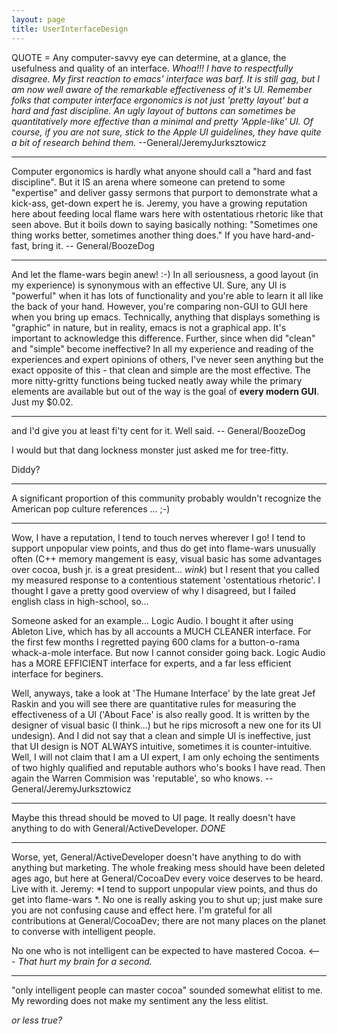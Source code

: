 ```yaml
---
layout: page
title: UserInterfaceDesign
---
```


QUOTE = Any computer-savvy eye can determine, at a glance, the usefulness and quality of an interface.
*Whoa!!! I have to respectfully disagree. My first reaction to emacs' interface was *barf*. It is still *gag*, but I am now well aware of the remarkable effectiveness of it's UI. Remember folks that computer interface ergonomics is not just 'pretty layout' but a hard and fast discipline. An ugly layout of buttons can sometimes be quantitatively more effective than a minimal and pretty 'Apple-like' UI. Of course, if you are not sure, stick to the Apple UI guidelines, they have quite a bit of research behind them.* --General/JeremyJurksztowicz

----

Computer ergonomics is hardly what anyone should call a "hard and fast discipline". But it IS an arena where someone can pretend to some "expertise" and deliver gassy sermons that purport to demonstrate what a kick-ass, get-down expert he is. Jeremy, you have a growing reputation here about feeding local flame wars here with ostentatious rhetoric like that seen above. But it boils down to saying basically nothing: "Sometimes one thing works better, sometimes another thing does." If you have hard-and-fast, bring it.  -- General/BoozeDog

----

And let the flame-wars begin anew! :-) In all seriousness, a good layout (in my experience) is synonymous with an effective UI. Sure, any UI is "powerful" when it has lots of functionality and you're able to learn it all like the back of your hand. However, you're comparing non-GUI to GUI here when you bring up emacs. Technically, anything that displays something is "graphic" in nature, but in reality, emacs is not a graphical app. It's important to acknowledge this difference. Further, since when did "clean" and "simple" become ineffective? In all my experience and reading of the experiences and expert opinions of others, I've never seen anything but the exact opposite of this - that clean and simple are the most effective. The more nitty-gritty functions being tucked neatly away while the primary elements are available but out of the way is the goal of **every modern GUI**. Just my $0.02.

----

and I'd give you at least fi'ty cent for it. Well said.  -- General/BoozeDog

I would but that dang lockness monster just asked me for tree-fitty.

Diddy?

----
A significant proportion of this community probably wouldn't recognize the American pop culture references ... ;-)

----
Wow, I have a reputation, I tend to touch nerves wherever I go! I tend to support unpopular view points, and thus do get into flame-wars unusually often (C++ memory mangement is easy, visual basic has some advantages over cocoa, bush jr. is a great president... *wink*) but I resent that you called my measured response to a contentious statement 'ostentatious rhetoric'. I thought I gave a pretty good overview of why I disagreed, but I failed english class in high-school, so...

Someone asked for an example... Logic Audio. I bought it after using Ableton Live, which has by all accounts a MUCH CLEANER interface. For the first few months I regretted paying 600 clams for a button-o-rama whack-a-mole interface. But now I cannot consider going back. Logic Audio has a MORE EFFICIENT interface for experts, and a far less efficient interface for beginers. 

Well, anyways, take a look at 'The Humane Interface' by the late great Jef Raskin and you will see there are quantitative rules for measuring the effectiveness of a UI ('About Face' is also really good. It is written by the designer of visual basic (I think...) but he rips microsoft a new one for its UI undesign). And I did not say that a clean and simple UI is ineffective, just that UI design is NOT ALWAYS intuitive, sometimes it is counter-intuitive. Well, I will not claim that I am a UI expert, I am only echoing the sentiments of two highly qualified and reputable authors who's books I have read. Then again the Warren Commision was 'reputable', so who knows. --General/JeremyJurksztowicz

----

Maybe this thread should be moved to UI page. It really doesn't have anything to do with General/ActiveDeveloper. *DONE*

----

Worse, yet, General/ActiveDeveloper doesn't have anything to do with anything but marketing. The whole freaking mess should have been deleted ages ago, but here at General/CocoaDev every voice deserves to be heard. Live with it. Jeremy: *I tend to support unpopular view points, and thus do get into flame-wars *. No one is really asking you to shut up; just make sure you are not confusing cause and effect here. I'm grateful for all contributions at General/CocoaDev; there are not many places on the planet to converse with intelligent people.

No one who is not intelligent can be expected to have mastered Cocoa. <--- *That hurt my brain for a second.*

----

"only intelligent people can master cocoa" sounded somewhat elitist to me. My rewording does not make my sentiment any the less elitist.

*or less true?*
